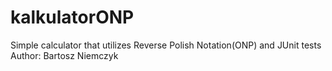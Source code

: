 # kalkulatorONP
Simple calculator that utilizes Reverse Polish Notation(ONP) and JUnit tests 
Author: Bartosz Niemczyk
